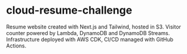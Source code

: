 # cloud-resume-challenge
Resume website created with Next.js and Tailwind, hosted in S3. Visitor counter powered by Lambda, DynamoDB and DynamoDB Streams. Infrastructure deployed with AWS CDK, CI/CD managed with GitHub Actions.
